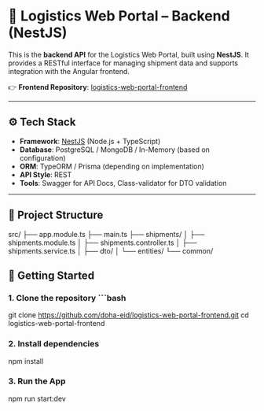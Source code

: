 # 🚚 Logistics Web Portal – Backend (NestJS)

This is the **backend API** for the Logistics Web Portal, built using **NestJS**. It provides a RESTful interface for managing shipment data and supports integration with the Angular frontend.

👉 **Frontend Repository**: [logistics-web-portal-frontend](https://github.com/doha-eid/logistics-web-portal-frontend)

---

## ⚙️ Tech Stack

- **Framework**: [NestJS](https://nestjs.com/) (Node.js + TypeScript)
- **Database**: PostgreSQL / MongoDB / In-Memory (based on configuration)
- **ORM**: TypeORM / Prisma (depending on implementation)
- **API Style**: REST
- **Tools**: Swagger for API Docs, Class-validator for DTO validation

---

## 📁 Project Structure
src/
├── app.module.ts
├── main.ts
├── shipments/
│ ├── shipments.module.ts
│ ├── shipments.controller.ts
│ ├── shipments.service.ts
│ ├── dto/
│ └── entities/
└── common/

## 🚀 Getting Started

### 1. Clone the repository ```bash
git clone https://github.com/doha-eid/logistics-web-portal-frontend.git
cd logistics-web-portal-frontend

### 2. Install dependencies
npm install
### 3. Run the App
npm run start:dev

